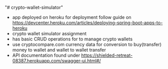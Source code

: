 "# crypto-wallet-simulator" 

- app deployed on heroku for deployment follow guide on https://devcenter.heroku.com/articles/deploying-spring-boot-apps-to-heroku
- crypto wallet simulator assignment
- has basic CRUD operations for to manage crypto wallets
- use cryptocompare.com currency data for conversion to buy(transfer) money to wallet and wallet to wallet transfer 
- API documentation found under https://shielded-retreat-08387.herokuapp.com/swagger-ui.html#/
 